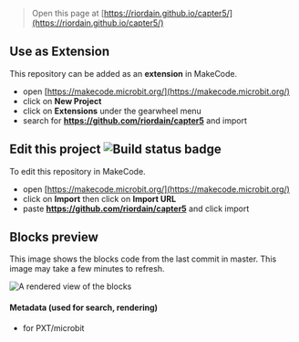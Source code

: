 
> Open this page at [https://riordain.github.io/capter5/](https://riordain.github.io/capter5/)

## Use as Extension

This repository can be added as an **extension** in MakeCode.

* open [https://makecode.microbit.org/](https://makecode.microbit.org/)
* click on **New Project**
* click on **Extensions** under the gearwheel menu
* search for **https://github.com/riordain/capter5** and import

## Edit this project ![Build status badge](https://github.com/riordain/capter5/workflows/MakeCode/badge.svg)

To edit this repository in MakeCode.

* open [https://makecode.microbit.org/](https://makecode.microbit.org/)
* click on **Import** then click on **Import URL**
* paste **https://github.com/riordain/capter5** and click import

## Blocks preview

This image shows the blocks code from the last commit in master.
This image may take a few minutes to refresh.

![A rendered view of the blocks](https://github.com/riordain/capter5/raw/master/.github/makecode/blocks.png)

#### Metadata (used for search, rendering)

* for PXT/microbit
<script src="https://makecode.com/gh-pages-embed.js"></script><script>makeCodeRender("{{ site.makecode.home_url }}", "{{ site.github.owner_name }}/{{ site.github.repository_name }}");</script>
